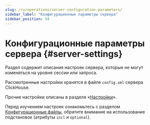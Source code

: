 ```yaml
---
slug: /ru/operations/server-configuration-parameters/
sidebar_label: "Конфигурационные параметры сервера"
sidebar_position: 54
---
```


# Конфигурационные параметры сервера {#server-settings}

Раздел содержит описания настроек сервера, которые не могут изменяться на уровне сессии или запроса.

Рассмотренные настройки хранятся в файле `config.xml` сервера ClickHouse.

Прочие настройки описаны в разделе «[Настройки](../settings/index.md#settings)».

Перед изучением настроек ознакомьтесь с разделом [Конфигурационные файлы](../configuration-files.md#configuration_files), обратите внимание на использование подстановок (атрибуты `incl` и `optional`).
